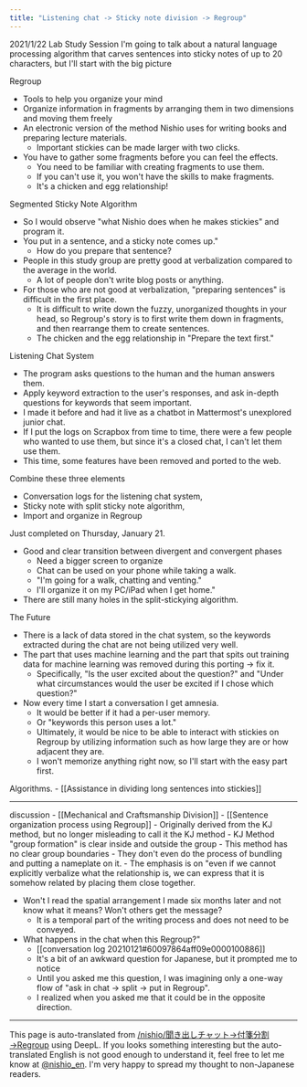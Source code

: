```yaml
---
title: "Listening chat -> Sticky note division -> Regroup"
---
```


2021/1/22 Lab Study Session
I'm going to talk about a natural language processing algorithm that carves sentences into sticky notes of up to 20 characters, but I'll start with the big picture

Regroup
- Tools to help you organize your mind
- Organize information in fragments by arranging them in two dimensions and moving them freely
- An electronic version of the method Nishio uses for writing books and preparing lecture materials.
    - Important stickies can be made larger with two clicks.
- You have to gather some fragments before you can feel the effects.
    - You need to be familiar with creating fragments to use them.
    - If you can't use it, you won't have the skills to make fragments.
    - It's a chicken and egg relationship!

Segmented Sticky Note Algorithm
- So I would observe "what Nishio does when he makes stickies" and program it.
- You put in a sentence, and a sticky note comes up."
    - How do you prepare that sentence?
- People in this study group are pretty good at verbalization compared to the average in the world.
    - A lot of people don't write blog posts or anything.
- For those who are not good at verbalization, "preparing sentences" is difficult in the first place.
    - It is difficult to write down the fuzzy, unorganized thoughts in your head, so Regroup's story is to first write them down in fragments, and then rearrange them to create sentences.
    - The chicken and the egg relationship in "Prepare the text first."

Listening Chat System
- The program asks questions to the human and the human answers them.
- Apply keyword extraction to the user's responses, and ask in-depth questions for keywords that seem important.
- I made it before and had it live as a chatbot in Mattermost's unexplored junior chat.
- If I put the logs on Scrapbox from time to time, there were a few people who wanted to use them, but since it's a closed chat, I can't let them use them.
- This time, some features have been removed and ported to the web.

Combine these three elements
- Conversation logs for the listening chat system,
- Sticky note with split sticky note algorithm,
- Import and organize in Regroup

Just completed on Thursday, January 21.
- Good and clear transition between divergent and convergent phases
    - Need a bigger screen to organize
    - Chat can be used on your phone while taking a walk.
    - "I'm going for a walk, chatting and venting."
    - I'll organize it on my PC/iPad when I get home."
- There are still many holes in the split-stickying algorithm.

The Future
- There is a lack of data stored in the chat system, so the keywords extracted during the chat are not being utilized very well.
- The part that uses machine learning and the part that spits out training data for machine learning was removed during this porting -> fix it.
    - Specifically, "Is the user excited about the question?" and "Under what circumstances would the user be excited if I chose which question?"
- Now every time I start a conversation I get amnesia.
    - It would be better if it had a per-user memory.
    - Or "keywords this person uses a lot."
    - Ultimately, it would be nice to be able to interact with stickies on Regroup by utilizing information such as how large they are or how adjacent they are.
    - I won't memorize anything right now, so I'll start with the easy part first.

Algorithms.
    - [[Assistance in dividing long sentences into stickies]]

---
discussion
    - [[Mechanical and Craftsmanship Division]]
    - [[Sentence organization process using Regroup]]
    - Originally derived from the KJ method, but no longer misleading to call it the KJ method
    - KJ Method "group formation" is clear inside and outside the group
    - This method has no clear group boundaries
    - They don't even do the process of bundling and putting a nameplate on it.
    - The emphasis is on "even if we cannot explicitly verbalize what the relationship is, we can express that it is somehow related by placing them close together.
- Won't I read the spatial arrangement I made six months later and not know what it means? Won't others get the message?
    - It is a temporal part of the writing process and does not need to be conveyed.
- What happens in the chat when this Regroup?"
    - [[conversation log 20210121#60097864aff09e0000100886]]
    - It's a bit of an awkward question for Japanese, but it prompted me to notice
    - Until you asked me this question, I was imagining only a one-way flow of "ask in chat -> split -> put in Regroup".
    - I realized when you asked me that it could be in the opposite direction.

---
This page is auto-translated from [/nishio/聞き出しチャット→付箋分割→Regroup](https://scrapbox.io/nishio/聞き出しチャット→付箋分割→Regroup) using DeepL. If you looks something interesting but the auto-translated English is not good enough to understand it, feel free to let me know at [@nishio_en](https://twitter.com/nishio_en). I'm very happy to spread my thought to non-Japanese readers.